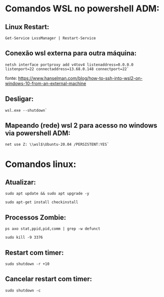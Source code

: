# Comandos WSL no powershell ADM:

## Linux Restart:
```
Get-Service LxssManager | Restart-Service
```

## Conexão wsl externa para outra máquina:

```
netsh interface portproxy add v4tov4 listenaddress=0.0.0.0 listenport=22 connectaddress=13.68.0.148 connectport=22`
```

fonte: https://www.hanselman.com/blog/how-to-ssh-into-wsl2-on-windows-10-from-an-external-machine

## Desligar:

```
wsl.exe --shutdown`
```

## Mapeando (rede) wsl 2 para acesso no windows via powershell ADM:

```
net use Z: \\wsl$\Ubuntu-20.04 /PERSISTENT:YES`
```

# Comandos linux:

## Atualizar:

```
sudo apt update && sudo apt upgrade -y
```
```
sudo apt-get install checkinstall
```

## Processos Zombie:
```
ps axo stat,ppid,pid,comm | grep -w defunct
```
```
sudo kill -9 3376
```

## Restart com timer:
```
sudo shutdown -r +10
```

## Cancelar restart com timer:

``` 
sudo shutdown -c
```
